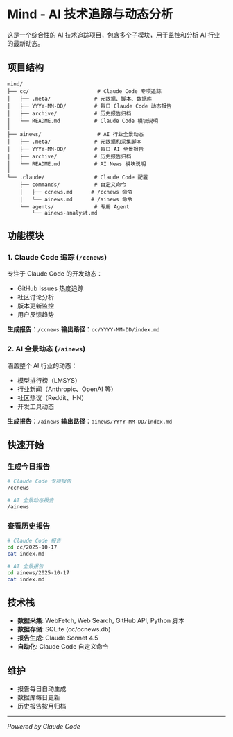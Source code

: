 # Mind - AI 技术追踪与动态分析

这是一个综合性的 AI 技术追踪项目，包含多个子模块，用于监控和分析 AI 行业的最新动态。

## 项目结构

```
mind/
├── cc/                      # Claude Code 专项追踪
│   ├── .meta/              # 元数据、脚本、数据库
│   ├── YYYY-MM-DD/         # 每日 Claude Code 动态报告
│   ├── archive/            # 历史报告归档
│   └── README.md           # Claude Code 模块说明
│
├── ainews/                  # AI 行业全景动态
│   ├── .meta/              # 元数据和采集脚本
│   ├── YYYY-MM-DD/         # 每日 AI 全景报告
│   ├── archive/            # 历史报告归档
│   └── README.md           # AI News 模块说明
│
└── .claude/                # Claude Code 配置
    ├── commands/           # 自定义命令
    │   ├── ccnews.md      # /ccnews 命令
    │   └── ainews.md      # /ainews 命令
    └── agents/             # 专用 Agent
        └── ainews-analyst.md
```

## 功能模块

### 1. Claude Code 追踪 (`/ccnews`)

专注于 Claude Code 的开发动态：
- GitHub Issues 热度追踪
- 社区讨论分析
- 版本更新监控
- 用户反馈趋势

**生成报告**：`/ccnews`
**输出路径**：`cc/YYYY-MM-DD/index.md`

### 2. AI 全景动态 (`/ainews`)

涵盖整个 AI 行业的动态：
- 模型排行榜（LMSYS）
- 行业新闻（Anthropic、OpenAI 等）
- 社区热议（Reddit、HN）
- 开发工具动态

**生成报告**：`/ainews`
**输出路径**：`ainews/YYYY-MM-DD/index.md`

## 快速开始

### 生成今日报告

```bash
# Claude Code 专项报告
/ccnews

# AI 全景动态报告
/ainews
```

### 查看历史报告

```bash
# Claude Code 报告
cd cc/2025-10-17
cat index.md

# AI 全景报告
cd ainews/2025-10-17
cat index.md
```

## 技术栈

- **数据采集**: WebFetch, Web Search, GitHub API, Python 脚本
- **数据存储**: SQLite (cc/ccnews.db)
- **报告生成**: Claude Sonnet 4.5
- **自动化**: Claude Code 自定义命令

## 维护

- 报告每日自动生成
- 数据库每日更新
- 历史报告按月归档

---

*Powered by Claude Code*
